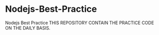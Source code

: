 # Nodejs-Best-Practice
Nodejs Best Practice
THIS REPOSITORY CONTAIN THE PRACTICE CODE ON THE DAILY BASIS. 
